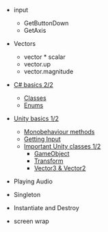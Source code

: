 * input
  * GetButtonDown
  * GetAxis
* Vectors
  * vector * scalar
  * vector.up
  * vector.magnitude

* [C# basics 2/2](#c-basics)
	* [Classes](#classes)
	* [Enums](#enums)
* [Unity basics 1/2](#unity-basics)
	* [Monobehaviour methods](#monobehaviour-methods)
	* [Getting Input](#getting-input)
	* [Important Unity classes 1/2](#important-unity-classes)
		* [GameObject](#gameobject)
		* [Transform](#transform)
		* [Vector3 & Vector2](#vector3--vector2)



* Playing Audio
* Singleton
* Instantiate and Destroy
* screen wrap
